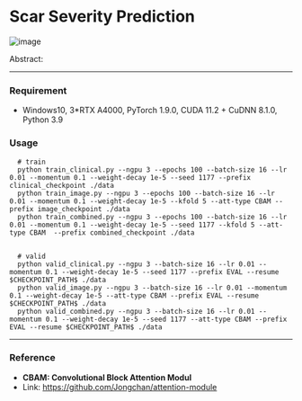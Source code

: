 Scar Severity Prediction
==========================
![image](https://user-images.githubusercontent.com/79613225/198456405-d08ebb30-443f-4cdd-b3ab-0fc68400c801.png)

Abstract: 


--------------------------
### Requirement
- Windows10, 3*RTX A4000, PyTorch 1.9.0, CUDA 11.2 + CuDNN 8.1.0, Python 3.9   

   
### Usage
  
  
      # train
      python train_clinical.py --ngpu 3 --epochs 100 --batch-size 16 --lr 0.01 --momentum 0.1 --weight-decay 1e-5 --seed 1177 --prefix clinical_checkpoint ./data
      python train_image.py --ngpu 3 --epochs 100 --batch-size 16 --lr 0.01 --momentum 0.1 --weight-decay 1e-5 --kfold 5 --att-type CBAM --prefix image_checkpoint ./data
      python train_combined.py --ngpu 3 --epochs 100 --batch-size 16 --lr 0.01 --momentum 0.1 --weight-decay 1e-5 --seed 1177 --kfold 5 --att-type CBAM  --prefix combined_checkpoint ./data
      
 
      # valid
      python valid_clinical.py --ngpu 3 --batch-size 16 --lr 0.01 --momentum 0.1 --weight-decay 1e-5 --seed 1177 --prefix EVAL --resume $CHECKPOINT_PATH$ ./data
      python valid_image.py --ngpu 3 --batch-size 16 --lr 0.01 --momentum 0.1 --weight-decay 1e-5 --att-type CBAM --prefix EVAL --resume $CHECKPOINT_PATH$ ./data
      python valid_combined.py --ngpu 3 --batch-size 16 --lr 0.01 --momentum 0.1 --weight-decay 1e-5 --seed 1177 --att-type CBAM --prefix EVAL --resume $CHECKPOINT_PATH$ ./data
       
  
--------------------------   
### Reference
- **CBAM: Convolutional Block Attention Modul**
- Link: https://github.com/Jongchan/attention-module
